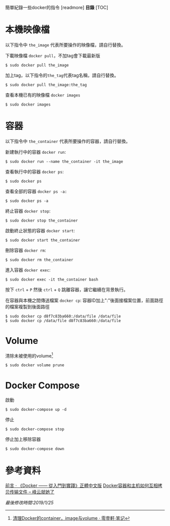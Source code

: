 簡單紀錄一些docker的指令
[readmore]
**目錄**
[TOC]
# 本機映像檔
以下指令中 `the_image` 代表所要操作的映像檔，請自行替換。

下載映像檔 `docker pull`，不加tag會下載最新版
```shell
$ sudo docker pull the_image
```
加上tag，以下指令的`the_tag`代表tag名稱，請自行替換。
```shell
$ sudo docker pull the_image:the_tag
```
查看本機已有的映像檔 `docker images`
```shell
$ sudo docker images
```

# 容器
以下指令中 `the_container` 代表所要操作的容器，請自行替換。

新建執行中的容器 `docker run`:
```shell
$ sudo docker run --name the_container -it the_image
```

查看執行中的容器 `docker ps`:
```shell
$ sudo docker ps
```

查看全部的容器 `docker ps -a:`
```shell
$ sudo docker ps -a
```

終止容器 `docker stop`:
```shell
$ sudo docker stop the_container
```

啟動終止狀態的容器 `docker start`:
```shell
$ sudo docker start the_container
```

刪除容器 `docker rm`:
```shell
$ sudo docker rm the_container
```

進入容器 `docker exec`:
```shell
$ sudo docker exec -it the_container bash
```

按下 `ctrl` + `P` 然後 `ctrl` + `Q` 跳離容器，讓它繼續在背景執行。

在容器與本機之間傳送檔案 `docker cp`:
容器ID加上":"後面接檔案位置，前面路徑的檔案複製到後面路徑
```shell
$ sudo docker cp d8f7c83ba660:/data/file /data/file
$ sudo docker cp /data/file d8f7c83ba660:/data/file
```
# Volume
清除未被使用的volume[^1]
``` shell
$ sudo docker volume prune
```

# Docker Compose
啟動
```shell
$ sudo docker-compose up -d
```
停止
```shell
$ sudo docker-compose stop
```
停止加上移除容器
```shell
$ sudo docker-compose down
```

# 參考資料
[前言 · 《Docker —— 從入門到實踐­》正體中文版](https://philipzheng.gitbooks.io/docker_practice/content/)
[Docker容器和主机如何互相拷贝传输文件 – 峰云就她了](http://xiaorui.cc/2015/04/12/docker容器和主机如何互相拷贝传输文件/)
[^1]:[清理Docker的container，image与volume · 零壹軒·笔记](http://note.qidong.name/2017/06/26/docker-clean/)

*最後修改時間:2019/1/25*
<!--stackedit_data:
eyJwcm9wZXJ0aWVzIjoiZGF0ZTogJzIwMTktMDEtMjUnXG4iLC
JoaXN0b3J5IjpbOTg4MjYwMDc3XX0=
-->
